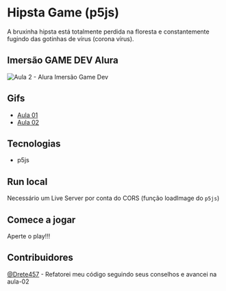 # Hipsta Game (p5js)

A bruxinha hipsta está totalmente perdida na floresta e constantemente fugindo das gotinhas de vírus (corona vírus).

## Imersão GAME DEV Alura

![Aula 2 - Alura Imersão Game Dev](https://raw.githubusercontent.com/laisfrigerio/js-hipsta-game/master/screenshots/second-class.gif)

## Gifs

- [Aula 01](https://raw.githubusercontent.com/laisfrigerio/js-hipsta-game/master/screenshots/first-class.gif)
- [Aula 02](https://raw.githubusercontent.com/laisfrigerio/js-hipsta-game/master/screenshots/second-class.gif) 

## Tecnologias

- p5js

## Run local

Necessário um Live Server por conta do CORS (função loadImage do `p5js`)

## Comece a jogar

Aperte o play!!!

## Contribuidores

[@Drete457](https://github.com/Drete457/) - Refatorei meu código seguindo seus conselhos e avancei na aula-02